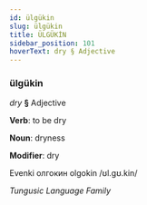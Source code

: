 ```yaml
---
id: ülgükin
slug: ülgükin
title: ÜLGÜKİN
sidebar_position: 101
hoverText: dry § Adjective
---
```


### ülgükin

*dry* **§** Adjective

**Verb**: to be dry

**Noun**: dryness

**Modifier**: dry

Evenki олгокин olgokin /ʊl.gʊ.kin/

*Tungusic Language Family*